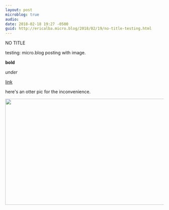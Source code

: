 ```yaml
---
layout: post
microblog: true
audio: 
date: 2018-02-18 19:27 -0500
guid: http://ericalba.micro.blog/2018/02/19/no-title-testing.html
---
```

NO TITLE 

testing: micro.blog posting with image. 

**bold**

_under_

[link](https://duckduckgo.com)

here's an otter pic for the inconvenience.

<img src="http://micro.ericalba.com/uploads/2018/cf687f0909.jpg" width="600" height="337" />
